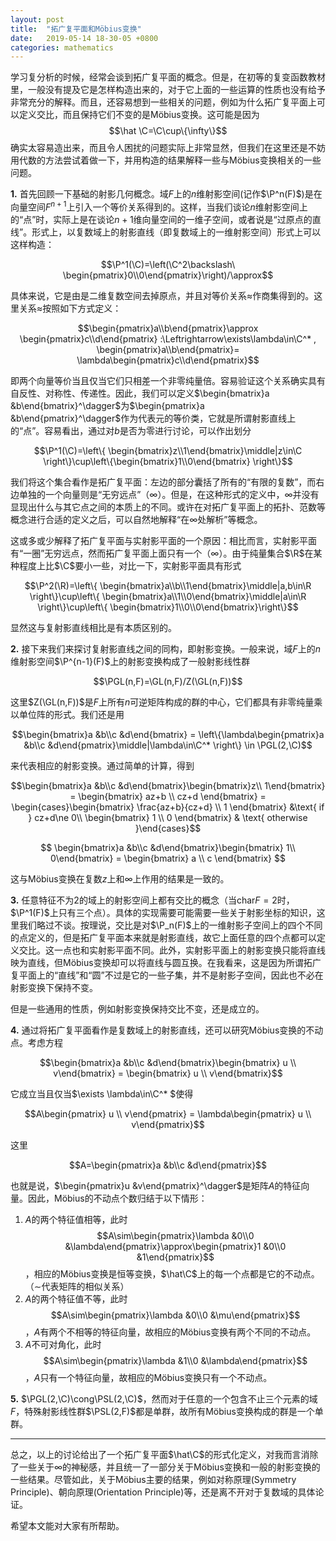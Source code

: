 ```yaml
---
layout: post
title:  "拓广复平面和Möbius变换"
date:   2019-05-14 18-30-05 +0800
categories: mathematics
---
```



$\newcommand{\P}{\mathbb{P}} \newcommand{\R}{\mathbb{R}} \newcommand{\C}{\mathbb{C}} \newcommand{\GL}{\mathrm{GL}} \newcommand{\PGL}{\mathrm{PGL}} \newcommand{\SL}{\mathrm{SL}} \newcommand{\PSL}{\mathrm{PSL}}$学习复分析的时候，经常会谈到拓广复平面的概念。但是，在初等的复变函数教材里，一般没有提及它是怎样构造出来的，对于它上面的一些运算的性质也没有给予非常充分的解释。而且，还容易想到一些相关的问题，例如为什么拓广复平面上可以定义交比，而且保持它们不变的是Möbius变换。这可能是因为$$\hat \C=\C\cup\{\infty\}$$确实太容易造出来，而且令人困扰的问题实际上非常显然，但我们在这里还是不妨用代数的方法尝试着做一下，并用构造的结果解释一些与Möbius变换相关的一些问题。

**1.** 首先回顾一下基础的射影几何概念。域$F$上的$n$维射影空间(记作$\P^n(F)$)是在向量空间$F^{n+1}$上引入一个等价关系得到的。这样，当我们谈论$n$维射影空间上的“点”时，实际上是在谈论$n+1$维向量空间的一维子空间，或者说是“过原点的直线”。形式上，以复数域上的射影直线（即复数域上的一维射影空间）形式上可以这样构造：

$$\P^1(\C)=\left(\C^2\backslash\ \begin{pmatrix}0\\0\end{pmatrix}\right)/\approx$$

具体来说，它是由是二维复数空间去掉原点，并且对等价关系$\approx$作商集得到的。这里关系$\approx$按照如下方式定义：

$$\begin{pmatrix}a\\b\end{pmatrix}\approx \begin{pmatrix}c\\d\end{pmatrix} :\Leftrightarrow\exists\lambda\in\C^* , \begin{pmatrix}a\\b\end{pmatrix}= \lambda\begin{pmatrix}c\\d\end{pmatrix}$$

即两个向量等价当且仅当它们只相差一个非零纯量倍。容易验证这个关系确实具有自反性、对称性、传递性。因此，我们可以定义$\begin{bmatrix}a &b\end{bmatrix}^\dagger$为$\begin{pmatrix}a &b\end{pmatrix}^\dagger$作为代表元的等价类，它就是所谓射影直线上的“点”。容易看出，通过对$b$是否为零进行讨论，可以作出划分

$$\P^1(\C)=\left\{ \begin{bmatrix}z\\1\end{bmatrix}\middle|z\in\C \right\}\cup\left\{\begin{bmatrix}1\\0\end{bmatrix} \right\}$$

我们将这个集合看作是拓广复平面：左边的部分囊括了所有的“有限的复数”，而右边单独的一个向量则是“无穷远点”（$\infty$）。但是，在这种形式的定义中，$\infty$并没有显现出什么与其它点之间的本质上的不同。或许在对拓广复平面上的拓扑、范数等概念进行合适的定义之后，可以自然地解释“在$\infty$处解析”等概念。

这或多或少解释了拓广复平面与实射影平面的一个原因：相比而言，实射影平面有“一圈”无穷远点，然而拓广复平面上面只有一个（$\infty$）。由于纯量集合$\R$在某种程度上比$\C$要小一些，对比一下，实射影平面具有形式

$$\P^2(\R)=\left\{ \begin{bmatrix}a\\b\\1\end{bmatrix}\middle|a,b\in\R \right\}\cup\left\{ \begin{bmatrix}a\\1\\0\end{bmatrix}\middle|a\in\R \right\}\cup\left\{ \begin{bmatrix}1\\0\\0\end{bmatrix}\right\}$$

显然这与复射影直线相比是有本质区别的。

**2.** 接下来我们来探讨复射影直线之间的同构，即射影变换。一般来说，域$F$上的$n$维射影空间$\P^{n-1}(F)$上的射影变换构成了一般射影线性群

$$\PGL(n,F)=\GL(n,F)/Z(\GL(n,F))$$

这里$Z(\GL(n,F))$是$F$上所有$n$可逆矩阵构成的群的中心，它们都具有非零纯量乘以单位阵的形式。我们还是用

$$\begin{bmatrix}a &b\\c &d\end{bmatrix} = \left\{\lambda\begin{pmatrix}a &b\\c &d\end{pmatrix}\middle|\lambda\in\C^* \right\} \in \PGL(2,\C)$$

来代表相应的射影变换。通过简单的计算，得到

$$\begin{bmatrix}a &b\\c &d\end{bmatrix}\begin{bmatrix}z\\ 1\end{bmatrix} = \begin{bmatrix} az+b \\ cz+d \end{bmatrix} = \begin{cases}\begin{bmatrix} \frac{az+b}{cz+d} \\ 1 \end{bmatrix} &\text{ if } cz+d\ne 0\\ \begin{bmatrix} 1 \\ 0 \end{bmatrix} & \text{ otherwise }\end{cases}$$

$$
\begin{bmatrix}a &b\\c &d\end{bmatrix}\begin{bmatrix} 1\\ 0\end{bmatrix} = \begin{bmatrix} a \\ c \end{bmatrix}
$$

这与Möbius变换在复数$z$上和$\infty$上作用的结果是一致的。

**3.** 任意特征不为$2$的域上的射影空间上都有交比的概念（当$\mathrm{char}F=2$时，$\P^1(F)$上只有三个点）。具体的实现需要可能需要一些关于射影坐标的知识，这里我们略过不谈。按理说，交比是对$\P_n(F)$上的一维射影子空间上的四个不同的点定义的，但是拓广复平面本来就是射影直线，故它上面任意的四个点都可以定义交比。这一点也和实射影平面不同。此外，实射影平面上的射影变换只能将直线映为直线，但Möbius变换却可以将直线与圆互换。在我看来，这是因为所谓拓广复平面上的“直线”和“圆”不过是它的一些子集，并不是射影子空间，因此也不必在射影变换下保持不变。

但是一些通用的性质，例如射影变换保持交比不变，还是成立的。

**4.** 通过将拓广复平面看作是复数域上的射影直线，还可以研究Möbius变换的不动点。考虑方程

$$\begin{bmatrix}a &b\\c &d\end{bmatrix}\begin{bmatrix} u \\ v\end{bmatrix} = \begin{bmatrix} u \\ v\end{bmatrix}$$

它成立当且仅当$\exists \lambda\in\C^* $使得

$$A\begin{pmatrix} u \\ v\end{pmatrix} = \lambda\begin{pmatrix} u \\ v\end{pmatrix}$$

这里

 $$A=\begin{pmatrix}a &b\\c &d\end{pmatrix}$$

也就是说，$\begin{pmatrix}u &v\end{pmatrix}^\dagger$是矩阵$A$的特征向量。因此，Möbius的不动点个数归结于以下情形：
1. $A$的两个特征值相等，此时$$A\sim\begin{pmatrix}\lambda &0\\0 &\lambda\end{pmatrix}\approx\begin{pmatrix}1 &0\\0 &1\end{pmatrix}$$，相应的Möbius变换是恒等变换，$\hat\C$上的每一个点都是它的不动点。（$\sim$代表矩阵的相似关系）
2. $A$的两个特征值不等，此时$$A\sim\begin{pmatrix}\lambda &0\\0 &\mu\end{pmatrix}$$，$A$有两个不相等的特征向量，故相应的Möbius变换有两个不同的不动点。
3. $A$不可对角化，此时$$A\sim\begin{pmatrix}\lambda &1\\0 &\lambda\end{pmatrix}$$，$A$只有一个特征向量，故相应的Möbius变换只有一个不动点。

**5.** $\PGL(2,\C)\cong\PSL(2,\C)$，然而对于任意的一个包含不止三个元素的域$F$，特殊射影线性群$\PSL(2,F)$都是单群，故所有Möbius变换构成的群是一个单群。

---

总之，以上的讨论给出了一个拓广复平面$\hat\C$的形式化定义，对我而言消除了一些关于$\infty$的神秘感，并且统一了一部分关于Möbius变换和一般的射影变换的一些结果。尽管如此，关于Möbius主要的结果，例如对称原理(Symmetry Principle)、朝向原理(Orientation Principle)等，还是离不开对于复数域的具体论证。

希望本文能对大家有所帮助。
